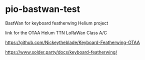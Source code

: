 # pio-bastwan-test
BastWan for keyboard featherwing Helium project 

link for the OTAA Helum TTN LoRaWan Class A/C

https://github.com/Nickeytheblade/Keyboard-Featherwing-OTAA

https://www.solder.party/docs/keyboard-featherwing/
